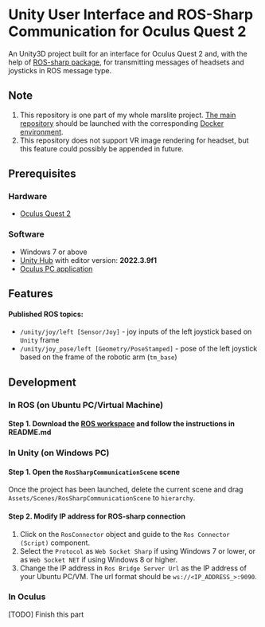 # Unity User Interface and ROS-Sharp Communication for Oculus Quest 2

An Unity3D project built for an interface for Oculus Quest 2 and, with the help of [ROS-sharp package](https://github.com/siemens/ros-sharp), for transmitting messages of headsets and joysticks in ROS message type.

## Note

1. This repository is one part of my whole marslite project. [The main repository](https://github.com/HandianYang/marslite_simulation_ws) should be launched with the corresponding [Docker environment](https://hub.docker.com/repository/docker/handianyang/marslite_simulation/general).
2. This repository does not support VR image rendering for headset, but this feature could possibly be appended in future.


## Prerequisites

### Hardware
- [Oculus Quest 2](https://www.meta.com/tw/quest/products/quest-2/)

### Software
- Windows 7 or above
- [Unity Hub](https://unity.com/unity-hub) with editor version: **2022.3.9f1**
- [Oculus PC application](https://www.meta.com/zh-tw/help/quest/articles/headsets-and-accessories/oculus-rift-s/install-app-for-link/)

## Features

#### Published ROS topics:
- `/unity/joy/left [Sensor/Joy]` - joy inputs of the left joystick based on `Unity` frame
- `/unity/joy_pose/left [Geometry/PoseStamped]` - pose of the left joystick based on the frame of the robotic arm (`tm_base`)



## Development

### In ROS (on Ubuntu PC/Virtual Machine)

#### Step 1. Download the [ROS workspace](https://github.com/HandianYang/marslite_simulation_ws) and follow the instructions in README.md

### In Unity (on Windows PC)

#### Step 1. Open the `RosSharpCommunicationScene` scene

Once the project has been launched, delete the current scene and drag `Assets/Scenes/RosSharpCommunicationScene` to `hierarchy`.

#### Step 2. Modify IP address for ROS-sharp connection

1. Click on the `RosConnector` object and guide to the `Ros Connector (Script)` component.
2. Select the `Protocol` as `Web Socket Sharp` if using Windows 7 or lower, or as `Web Socket NET` if using Windows 8 or higher.
3. Change the IP address in `Ros Bridge Server Url` as the IP address of your Ubuntu PC/VM. The url format should be `ws://<IP_ADDRESS_>:9090`. 

### In Oculus

[TODO] Finish this part
